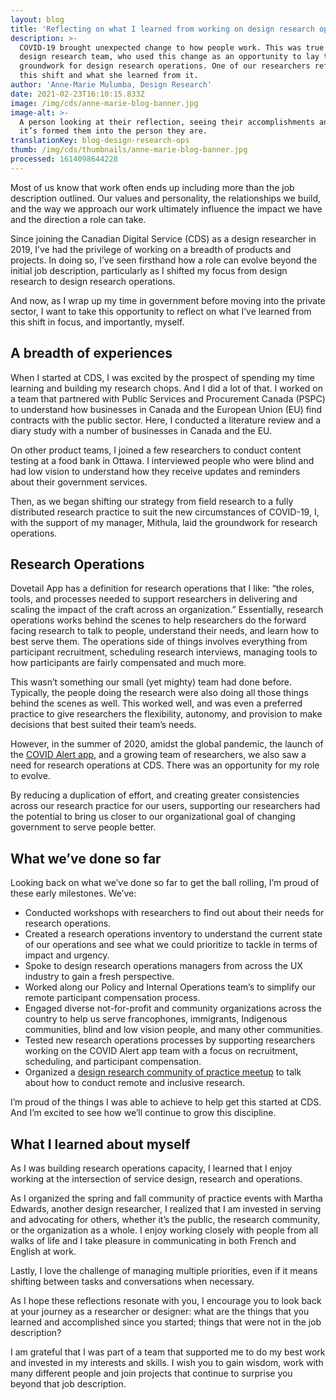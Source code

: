 ```yaml
---
layout: blog
title: 'Reflecting on what I learned from working on design research operations '
description: >-
  COVID-19 brought unexpected change to how people work. This was true for our
  design research team, who used this change as an opportunity to lay the
  groundwork for design research operations. One of our researchers reflects on
  this shift and what she learned from it.  
author: 'Anne-Marie Mulumba, Design Research'
date: 2021-02-23T16:10:15.833Z
image: /img/cds/anne-marie-blog-banner.jpg
image-alt: >-
  A person looking at their reflection, seeing their accomplishments and how
  it’s formed them into the person they are.
translationKey: blog-design-research-ops
thumb: /img/cds/thumbnails/anne-marie-blog-banner.jpg
processed: 1614098644228
---
```

Most of us know that work often ends up including more than the job description outlined. Our values and personality, the relationships we build, and the way we approach our work  ultimately influence the impact we have and the direction a role can take.

Since joining the Canadian Digital Service (CDS) as a design researcher in 2019, I’ve had the privilege of working on a breadth of products and projects. In doing so, I’ve seen firsthand how a role can evolve beyond the initial job description, particularly as I shifted my focus from design research to design research operations. 

And now, as I wrap up my time in government before moving into the private sector, I want to take this opportunity to reflect on what I’ve learned from this shift in focus, and importantly, myself.

## A breadth of experiences

When I started at CDS, I was excited by the prospect of spending my time learning and building my research chops. And I did a lot of that. I worked on a team that partnered with Public Services and Procurement Canada (PSPC) to understand how businesses in Canada and the European Union (EU) find contracts with the public sector. Here, I conducted a literature review and a diary study with a number of businesses in Canada and the EU. 

On other product teams, I joined a few researchers to conduct  content testing at a food bank in Ottawa.  I interviewed people who were blind and had low vision to understand how they receive updates and reminders about their government services.

Then, as we began shifting our strategy from field research to a fully distributed research practice to suit the new circumstances of COVID-19, I, with the support of my manager, Mithula, laid the groundwork for research operations.

 
## Research Operations 

Dovetail App has a definition for research operations that I like: “the roles, tools, and processes needed to support researchers in delivering and scaling the impact of the craft across an organization.” Essentially, research operations works behind the scenes to help researchers do the forward facing research to talk to people, understand their needs, and learn how to best serve them. The operations side of things involves everything from participant recruitment, scheduling research interviews, managing tools to how participants are fairly compensated and much more. 

This wasn’t something our small (yet mighty) team had done before. Typically, the people doing the research were also doing all those things behind the scenes as well. This worked well, and was even a preferred practice to give researchers the flexibility, autonomy, and provision to make decisions that best suited their team’s needs.

However, in the summer of 2020, amidst the global pandemic, the launch of the [COVID Alert app](https://www.canada.ca/en/public-health/services/diseases/coronavirus-disease-covid-19/covid-alert.html), and a growing team of researchers, we also saw a need for research operations at CDS. There was an opportunity for my role to evolve.

By reducing a duplication of effort, and creating greater consistencies across our research practice for our users,  supporting our researchers had the potential to bring us closer to our organizational goal of changing government to serve people better. 
## What we’ve done so far

Looking back on what we’ve done so far to get the ball rolling, I’m proud of these early milestones. We’ve:  

* Conducted workshops with researchers to find out about their needs for research operations.
* Created a research operations inventory to understand the current state of our operations and see what we could prioritize to tackle in terms of impact and urgency. 
* Spoke to design research operations managers from across the UX industry to gain a fresh perspective. 
* Worked along our Policy and Internal Operations team’s to simplify our remote participant compensation process.
* Engaged diverse not-for-profit and community organizations across the country to help us serve francophones, immigrants, Indigenous communities, blind and low vision people, and many other communities. 
* Tested new research operations processes by supporting researchers working on the COVID Alert app team with a focus on recruitment, scheduling, and participant compensation. 
* Organized a [design research community of practice meetup](https://digital.canada.ca/2021/01/07/how-people-in-government-are-making-their-research-more-inclusive/) to talk about how to conduct remote and inclusive research.

I’m proud of the things I was able to achieve to help get this started at CDS. And I’m excited to see how we’ll continue to grow this discipline. 

## What I learned about myself

As I was building research operations capacity, I learned that I enjoy working at the intersection of service design, research and operations. 

As I organized the spring and fall community of practice events with Martha Edwards, another design researcher, I realized that I am invested in serving and advocating for others, whether it’s the public, the research community, or the organization as a whole. I enjoy working closely with people from all walks of life and I take pleasure in communicating in both French and English at work. 

Lastly, I love the challenge of managing multiple priorities, even if it means shifting between tasks and conversations when necessary. 

As I hope these reflections resonate with you, I encourage you to look back at your journey as a researcher or designer: what are the things that you learned and accomplished since you started; things that were not in the job description? 

I am grateful that I was part of a team that supported me to do my best work and invested in my interests and skills. I wish you to gain wisdom, work with many different people and join projects that continue to surprise you beyond that job description.


